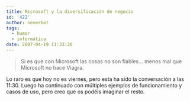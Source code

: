 ```yaml
---
title: Microsoft y la diversificación de negocio
id: '422'
author: neverbot
tags:
  - humor
  - informática
date: 2007-04-19 11:33:20
---
```


> Si es que con Microsoft las cosas no son fiables... menos mal que Microsoft no hace Viagra.

Lo raro es que hoy no es viernes, pero esta ha sido la conversación a las 11:30. Luego ha continuado con múltiples ejemplos de funcionamiento y casos de uso, pero creo que os podéis imaginar el resto.
